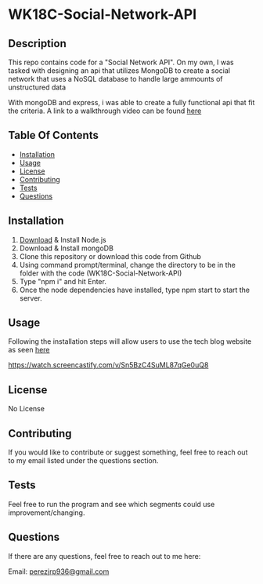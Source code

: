 # WK18C-Social-Network-API

## Description
  This repo contains code for a "Social Network API". On my own, I was tasked with 
  designing an api that utilizes MongoDB to create a social network that uses a NoSQL
  database to handle large ammounts of unstructured data
  
  With mongoDB and express, i was able to create a fully functional api that fit the
  criteria. A link to a walkthrough video can be found [here](#usage)


  ## Table Of Contents
  * [Installation](#installation)
  * [Usage](#usage)
  * [License](#license)
  * [Contributing](#contributing)
  * [Tests](#tests)
  * [Questions](#questions)
  

  ## Installation
  1. [Download](https://nodejs.org/en/download/) & Install Node.js
  2. Download & Install mongoDB
  3. Clone this repository or download this code from Github
  4. Using command prompt/terminal, change the directory to be in the folder with the code (WK18C-Social-Network-API)
  5. Type "npm i" and hit Enter.
  6. Once the node dependencies have installed, type npm start to start the server.


  ## Usage
  Following the installation steps will allow users to use the tech blog website as seen [here](https://watch.screencastify.com/v/Sn5BzC4SuML87qGe0uQ8)
  
  https://watch.screencastify.com/v/Sn5BzC4SuML87qGe0uQ8
  

  ## License
  No License

  ## Contributing
  If you would like to contribute or suggest something, feel free to reach out to my email
  listed under the questions section.

  ## Tests
  Feel free to run the program and see which segments could use improvement/changing.

  ## Questions
  If there are any questions, feel free to reach out to me here:

  Email: perezjrp936@gmail.com
